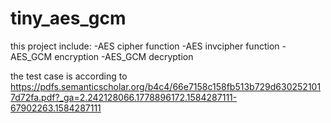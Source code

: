 # tiny_aes_gcm

this project include:
 -AES cipher function
 -AES invcipher function
 -AES_GCM encryption
 -AES_GCM decryption
 
 the test case is according to https://pdfs.semanticscholar.org/b4c4/66e7158c158fb513b729d6302521017d72fa.pdf?_ga=2.242128066.1778896172.1584287111-67902263.1584287111
